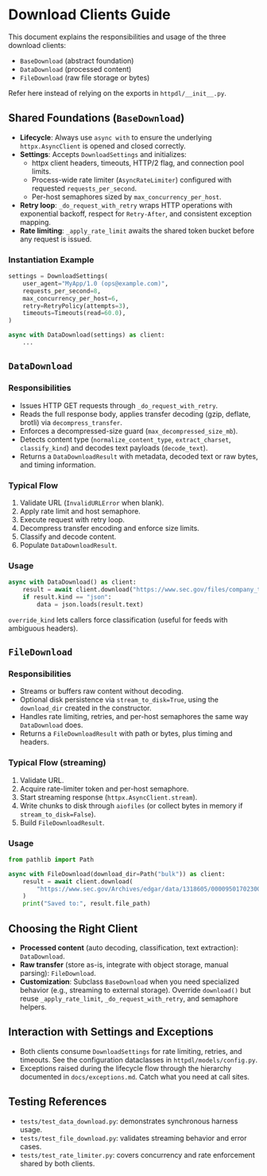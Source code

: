 # Download Clients Guide

This document explains the responsibilities and usage of the three download
clients:

- `BaseDownload` (abstract foundation)
- `DataDownload` (processed content)
- `FileDownload` (raw file storage or bytes)

Refer here instead of relying on the exports in `httpdl/__init__.py`.

## Shared Foundations (`BaseDownload`)

- **Lifecycle**: Always use `async with` to ensure the underlying `httpx.AsyncClient`
  is opened and closed correctly.
- **Settings**: Accepts `DownloadSettings` and initializes:
  - httpx client headers, timeouts, HTTP/2 flag, and connection pool limits.
  - Process-wide rate limiter (`AsyncRateLimiter`) configured with requested
    `requests_per_second`.
  - Per-host semaphores sized by `max_concurrency_per_host`.
- **Retry loop**: `_do_request_with_retry` wraps HTTP operations with exponential
  backoff, respect for `Retry-After`, and consistent exception mapping.
- **Rate limiting**: `_apply_rate_limit` awaits the shared token bucket before
  any request is issued.

### Instantiation Example

```python
settings = DownloadSettings(
    user_agent="MyApp/1.0 (ops@example.com)",
    requests_per_second=8,
    max_concurrency_per_host=6,
    retry=RetryPolicy(attempts=3),
    timeouts=Timeouts(read=60.0),
)

async with DataDownload(settings) as client:
    ...
```

## `DataDownload`

### Responsibilities

- Issues HTTP GET requests through `_do_request_with_retry`.
- Reads the full response body, applies transfer decoding (gzip, deflate,
  brotli) via `decompress_transfer`.
- Enforces a decompressed-size guard (`max_decompressed_size_mb`).
- Detects content type (`normalize_content_type`, `extract_charset`,
  `classify_kind`) and decodes text payloads (`decode_text`).
- Returns a `DataDownloadResult` with metadata, decoded text or raw bytes,
  and timing information.

### Typical Flow

1. Validate URL (`InvalidURLError` when blank).
2. Apply rate limit and host semaphore.
3. Execute request with retry loop.
4. Decompress transfer encoding and enforce size limits.
5. Classify and decode content.
6. Populate `DataDownloadResult`.

### Usage

```python
async with DataDownload() as client:
    result = await client.download("https://www.sec.gov/files/company_tickers.json")
    if result.kind == "json":
        data = json.loads(result.text)
```

`override_kind` lets callers force classification (useful for feeds with
ambiguous headers).

## `FileDownload`

### Responsibilities

- Streams or buffers raw content without decoding.
- Optional disk persistence via `stream_to_disk=True`, using the `download_dir`
  created in the constructor.
- Handles rate limiting, retries, and per-host semaphores the same way
  `DataDownload` does.
- Returns a `FileDownloadResult` with path or bytes, plus timing and headers.

### Typical Flow (streaming)

1. Validate URL.
2. Acquire rate-limiter token and per-host semaphore.
3. Start streaming response (`httpx.AsyncClient.stream`).
4. Write chunks to disk through `aiofiles` (or collect bytes in memory if
   `stream_to_disk=False`).
5. Build `FileDownloadResult`.

### Usage

```python
from pathlib import Path

async with FileDownload(download_dir=Path("bulk")) as client:
    result = await client.download(
        "https://www.sec.gov/Archives/edgar/data/1318605/000095017023001409/tsla-20221231.htm"
    )
    print("Saved to:", result.file_path)
```

## Choosing the Right Client

- **Processed content** (auto decoding, classification, text extraction):
  `DataDownload`.
- **Raw transfer** (store as-is, integrate with object storage, manual parsing):
  `FileDownload`.
- **Customization**: Subclass `BaseDownload` when you need specialized
  behavior (e.g., streaming to external storage). Override `download()` but
  reuse `_apply_rate_limit`, `_do_request_with_retry`, and semaphore helpers.

## Interaction with Settings and Exceptions

- Both clients consume `DownloadSettings` for rate limiting, retries, and
  timeouts. See the configuration dataclasses in `httpdl/models/config.py`.
- Exceptions raised during the lifecycle flow through the hierarchy documented
  in `docs/exceptions.md`. Catch what you need at call sites.

## Testing References

- `tests/test_data_download.py`: demonstrates synchronous harness usage.
- `tests/test_file_download.py`: validates streaming behavior and error cases.
- `tests/test_rate_limiter.py`: covers concurrency and rate enforcement shared
  by both clients.
